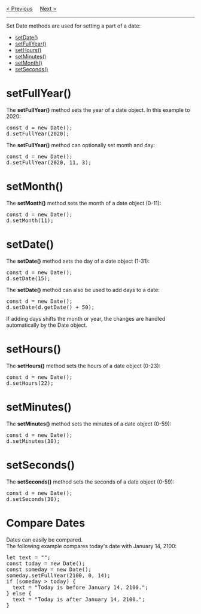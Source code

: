 <a href="/JS/Date/Get-Methods.md">&lt; Previous</a>
&nbsp;&nbsp;&nbsp;
<a href="/JS/Math/Main.md">Next &gt;</a>
<hr>
Set Date methods are used for setting a part of a date:
<ul>
  <li><a href="#setDate">setDate()</a></li>
  <li><a href="#setFullYear">setFullYear()</a></li>
  <li><a href="#setHours">setHours()</a></li>
  <li><a href="#setMinutes">setMinutes()</a></li>
  <li><a href="#setMonth">setMonth()</a></li>
  <li><a href="#setSeconds">setSeconds()</a></li>
</ul>
<h1>setFullYear()</h1>
The <b>setFullYear()</b> method sets the year of a date object. In this example to 2020:
<pre>
const d = new Date();
d.setFullYear(2020);
</pre>
The <b>setFullYear()</b> method can optionally set month and day:
<pre>
const d = new Date();
d.setFullYear(2020, 11, 3);
</pre>
<h1>setMonth()</h1>
The <b>setMonth()</b> method sets the month of a date object (0-11):
<pre>
const d = new Date();
d.setMonth(11);
</pre>
<h1>setDate()</h1>
The <b>setDate()</b> method sets the day of a date object (1-31):
<pre>
const d = new Date();
d.setDate(15);
</pre>
The <b>setDate()</b> method can also be used to add days to a date:
<pre>
const d = new Date();
d.setDate(d.getDate() + 50);
</pre>
If adding days shifts the month or year, the changes are handled automatically by the Date object.
<h1>setHours()</h1>
The <b>setHours()</b> method sets the hours of a date object (0-23):
<pre>
const d = new Date();
d.setHours(22);
</pre>
<h1>setMinutes()</h1>
The <b>setMinutes()</b> method sets the minutes of a date object (0-59):
<pre>
const d = new Date();
d.setMinutes(30);
</pre>
<h1>setSeconds()</h1>
The <b>setSeconds()</b> method sets the seconds of a date object (0-59):
<pre>
const d = new Date();
d.setSeconds(30);
</pre>
<h1>Compare Dates</h1>
Dates can easily be compared.
<br>
The following example compares today's date with January 14, 2100:
<pre>
let text = "";
const today = new Date();
const someday = new Date();
someday.setFullYear(2100, 0, 14);
if (someday &gt; today) {
  text = "Today is before January 14, 2100.";
} else {
  text = "Today is after January 14, 2100.";
}
</pre>
